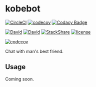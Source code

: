# kobebot

[![CircleCI](https://img.shields.io/circleci/project/suddi/kobebot/master.svg)](https://circleci.com/gh/suddi/kobebot)
[![codecov](https://codecov.io/gh/suddi/kobebot/branch/master/graph/badge.svg)](https://codecov.io/gh/suddi/kobebot)
[![Codacy Badge](https://api.codacy.com/project/badge/Grade/462b2e476c1641b0ac4ade17a6064a8d)](https://www.codacy.com/app/Suddi/kobebot?utm_source=github.com&amp;utm_medium=referral&amp;utm_content=suddi/kobebot&amp;utm_campaign=Badge_Grade)

[![David](https://img.shields.io/david/suddi/kobebot.svg)](https://david-dm.org/suddi/kobebot)
[![David](https://img.shields.io/david/dev/suddi/kobebot.svg)](https://david-dm.org/suddi/kobebot?type=dev)
[![StackShare](https://img.shields.io/badge/tech-stack-0690fa.svg?style=flat)](https://stackshare.io/suddi/kobebot)
[![license](https://img.shields.io/github/license/suddi/kobebot.svg)](https://github.com/suddi/kobebot/blob/master/LICENSE)

[![codecov](https://codecov.io/gh/suddi/kobebot/branch/master/graphs/commits.svg)](https://codecov.io/gh/suddi/kobebot)

Chat with man's best friend.

## Usage

Coming soon.
